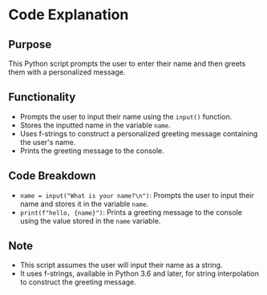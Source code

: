 # Code Explanation

## Purpose
This Python script prompts the user to enter their name and then greets them with a personalized message.

## Functionality
- Prompts the user to input their name using the `input()` function.
- Stores the inputted name in the variable `name`.
- Uses f-strings to construct a personalized greeting message containing the user's name.
- Prints the greeting message to the console.

## Code Breakdown
- `name = input("What is your name?\n")`: Prompts the user to input their name and stores it in the variable `name`.
- `print(f"hello, {name}")`: Prints a greeting message to the console using the value stored in the `name` variable.

## Note
- This script assumes the user will input their name as a string.
- It uses f-strings, available in Python 3.6 and later, for string interpolation to construct the greeting message.